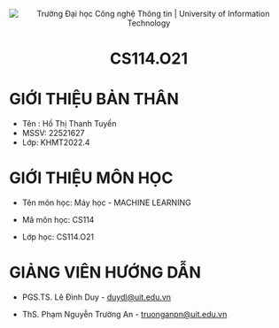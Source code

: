 <p align="center">
     
  <img src="https://www.uit.edu.vn/sites/vi/files/banner_uit.png" alt="Trường Đại học Công nghệ Thông tin | University of Information Technology">

</p>

<h1 align="center"><b>CS114.O21</b></h1>
  
# GIỚI THIỆU BẢN THÂN
- Tên : Hồ Thị Thanh Tuyền
- MSSV: 22521627
- Lớp: KHMT2022.4

# GIỚI THIỆU MÔN HỌC

- Tên môn học: Máy học - MACHINE LEARNING

- Mã môn học: CS114

- Lớp học: CS114.O21

# GIẢNG VIÊN HƯỚNG DẪN

- PGS.TS. Lê Đình Duy - duydl@uit.edu.vn

- ThS. Phạm Nguyễn Trường An - truonganpn@uit.edu.vn

